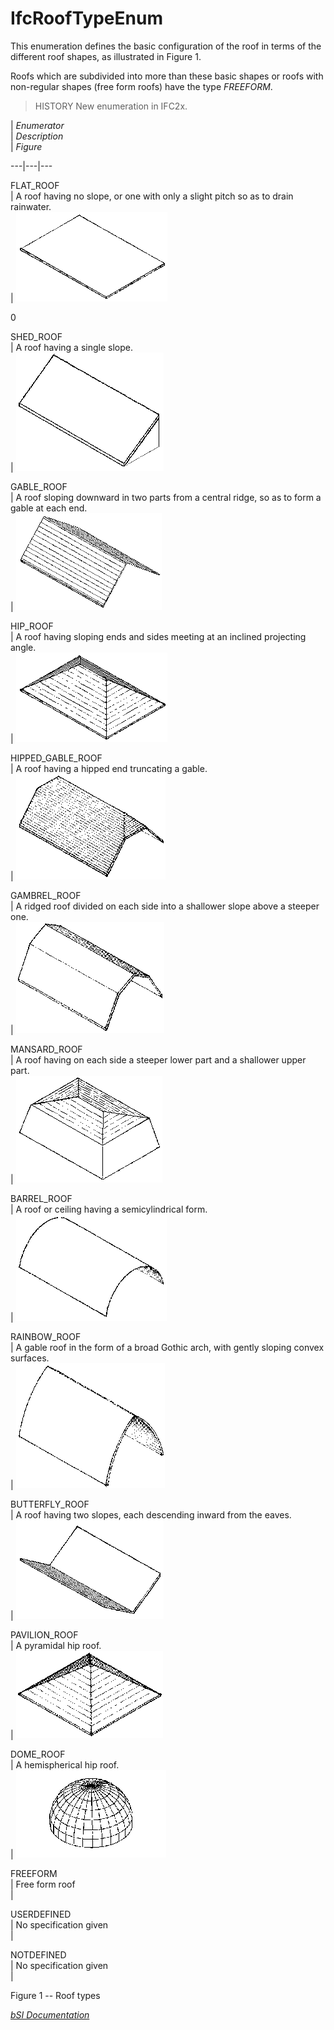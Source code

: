 IfcRoofTypeEnum
===============
This enumeration defines the basic configuration of the roof in terms of the
different roof shapes, as illustrated in Figure 1.  
  
Roofs which are subdivided into more than these basic shapes or roofs with
non-regular shapes (free form roofs) have the type _FREEFORM_.  
  
> HISTORY  New enumeration in IFC2x.  
  
  
  
  
  
  
|  _Enumerator_  
|  _Description_  
|  _Figure_  
  
---|---|---  
  
  
FLAT_ROOF  
| A roof having no slope, or one with only a slight pitch so as to drain  
rainwater.  
| ![FlatRoof](../figures/ifcrooftypeenum-fig01-flatroof.gif)  
  
0  
  
SHED_ROOF  
| A roof having a single slope.  
| ![ShedRoof](../figures/ifcrooftypeenum-fig02-shedroof.gif)  
  
  
  
GABLE_ROOF  
| A roof sloping downward in two parts from a central ridge, so as to form a  
gable at each end.  
| ![GableRoof](../figures/ifcrooftypeenum-fig03-gableroof.gif)  
  
  
  
HIP_ROOF  
| A roof having sloping ends and sides meeting at an inclined projecting  
angle.  
| ![HipRoof](../figures/ifcrooftypeenum-fig04-hiproof.gif)  
  
  
  
HIPPED_GABLE_ROOF  
| A roof having a hipped end truncating a gable.  
| ![HippedGableRoof](../figures/ifcrooftypeenum-fig05-hippedgableroof.gif)  
  
  
  
GAMBREL_ROOF  
| A ridged roof divided on each side into a shallower slope above a steeper  
one.  
| ![GrambrelRoof](../figures/ifcrooftypeenum-fig06-gambrelroof.gif)  
  
  
  
MANSARD_ROOF  
| A roof having on each side a steeper lower part and a shallower upper  
part.  
| ![MansardRoof](../figures/ifcrooftypeenum-fig07-mansardroof.gif)  
  
  
  
BARREL_ROOF  
| A roof or ceiling having a semicylindrical form.  
| ![BarrelRoof](../figures/ifcrooftypeenum-fig08-barrelroof.gif)  
  
  
  
RAINBOW_ROOF  
| A gable roof in the form of a broad Gothic arch, with gently sloping convex  
surfaces.  
| ![RainbowRoof](../figures/ifcrooftypeenum-fig09-rainbowroof.gif)  
  
  
  
BUTTERFLY_ROOF  
| A roof having two slopes, each descending inward from the eaves.  
| ![ButterflyRoof](../figures/ifcrooftypeenum-fig10-butterflyroof.gif)  
  
  
  
PAVILION_ROOF  
| A pyramidal hip roof.  
| ![PavilionRoof](../figures/ifcrooftypeenum-fig11-pavilionroof.gif)  
  
  
  
DOME_ROOF  
| A hemispherical hip roof.  
| ![Dome](../figures/ifcrooftypeenum-fig12-domeroof.gif)  
  
  
  
FREEFORM  
| Free form roof  
|  
  
  
  
USERDEFINED  
| No specification given  
|  
  
  
  
NOTDEFINED  
| No specification given  
|  
  
  
  
  
  
  
  
  

Figure 1 -- Roof types

  
  
  
  
  
[ _bSI
Documentation_](https://standards.buildingsmart.org/IFC/DEV/IFC4_2/FINAL/HTML/schema/ifcsharedbldgelements/lexical/ifcrooftypeenum.htm)


